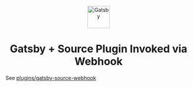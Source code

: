 <p align="center">
  <a href="https://www.gatsbyjs.org">
    <img alt="Gatsby" src="https://www.gatsbyjs.org/monogram.svg" width="60" />
  </a>
</p>
<h1 align="center">
  Gatsby + Source Plugin Invoked via Webhook
</h1>

See [plugins/gatsby-source-webhook](plugins/gatsby-source-webhook)
